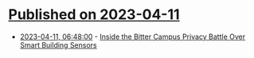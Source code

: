 # [Published on 2023-04-11](index.md)

* [2023-04-11, 06:48:00](https://soylentnews.org/article.pl?sid=23/04/10/0710207&from=rss) - [Inside the Bitter Campus Privacy Battle Over Smart Building Sensors](https://soylentnews.org/article.pl?sid=23/04/10/0710207&from=rss)
